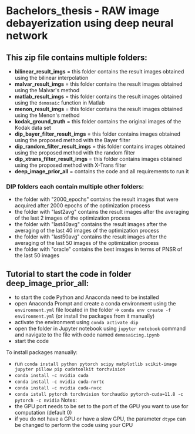 # Bachelors_thesis - **RAW image debayerization using deep neural network**

## This zip file contains multiple folders:
- **bilinear_result_imgs** = this folder contains the result images obtained using the bilinear interpolation
- **malvar_result_imgs** = this folder contains the result images obtained using the Malvar's method
- **matlab_result_imgs** = this folder contains the result images obtained using the `demosaic` function in Matlab
- **menon_result_imgs** = this folder contains the result images obtained using the Menon's method
- **kodak_ground_truth** = this folder contains the original images of the Kodak data set
- **dip_bayer_filter_result_imgs** = this folder contains images obtained using the proposed method with the Bayer filter 
- **dip_random_filter_result_imgs** = this folder contains images obtained using the proposed method with the random filter 
- **dip_xtrans_filter_result_imgs** = this folder contains images obtained using the proposed method with X-Trans filter 
- **deep_image_prior_all** = contains the code and all requirements to run it

### DIP folders each contain multiple other folders:
- the folder with "2000_epochs" contains the result images that were acquired after 2000 epochs of the optimization process
- the folder with "last2avg" contains the result images after the averaging of the last 2 images of the optimization process
- the folder with "last40avg" contains the result images after the averaging of the last 40 images of the optimization process
- the folder with "last50avg" contains the result images after the averaging of the last 50 images of the optimization process
- the folder with "oracle" contains the best images in terms of PNSR of the last 50 images

## Tutorial to start the code in folder **deep_image_prior_all**:
- to start the code Python and Anaconda need to be installed
- open Anaconda Prompt and create a conda environment using the `environment.yml` file located in the folder -> `conda env create -f environment.yml` (or install the packages from it manually)
- activate the environment using `conda activate dip`
- open the folder in Jupyter notebook using `jupyter notebook` command and navigate to the file with code named `demosaicing.ipynb`
- start the code

To install packages manually:
- run `conda install python pytorch scipy matplotlib scikit-image jupyter pillow pip cudatoolkit torchvision`
- `conda install -c nvidia cuda`
- `conda install -c nvidia cuda-nvrtc`
- `conda install -c nvidia cuda-nvcc`
- `conda istall pytorch torchvision torchaudio pytorch-cuda=11.8 -c pytorch -c nvidia`
Notes:
- the GPU port needs to be set to the port of the GPU you want to use for computation (default 0)
- if you do not have a GPU or have a slow GPU, the parameter `dtype` can be changed to perform the code using your CPU

